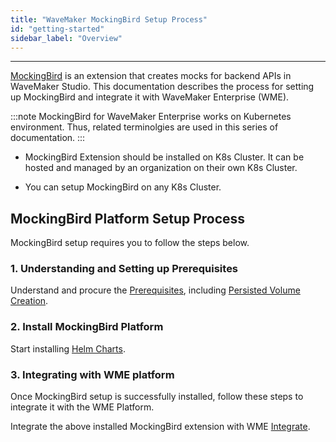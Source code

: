```yaml
---
title: "WaveMaker MockingBird Setup Process"
id: "getting-started"
sidebar_label: "Overview"
---
```

---

[MockingBird](/learn/app-development/services/mock-services/mock-imported-apis) is an extension that creates mocks for backend APIs in WaveMaker Studio. This documentation describes the process for setting up MockingBird and integrate it with WaveMaker Enterprise (WME).

:::note
MockingBird for WaveMaker Enterprise works on Kubernetes environment. Thus, related terminolgies are used in this series of documentation.
:::

- MockingBird Extension should be installed on K8s Cluster. It can be hosted and managed by an organization on their own K8s Cluster.

- You can setup MockingBird on any K8s Cluster.

## MockingBird Platform Setup Process

MockingBird setup requires you to follow the steps below.


### 1. Understanding and Setting up Prerequisites

Understand and procure the [Prerequisites](/learn/extensions/mockingbird/enterprise/prerequisites), including [Persisted Volume Creation](/learn/extensions/mockingbird/enterprise/persistent-volumes).

### 2. Install MockingBird Platform

Start installing [Helm Charts](/learn/extensions/mockingbird/enterprise/install).

### 3. Integrating with WME platform

Once MockingBird setup is successfully installed, follow these steps to integrate it with the WME Platform.

Integrate the above installed MockingBird extension with WME [Integrate](/learn/extensions/mockingbird/enterprise/integrate).


